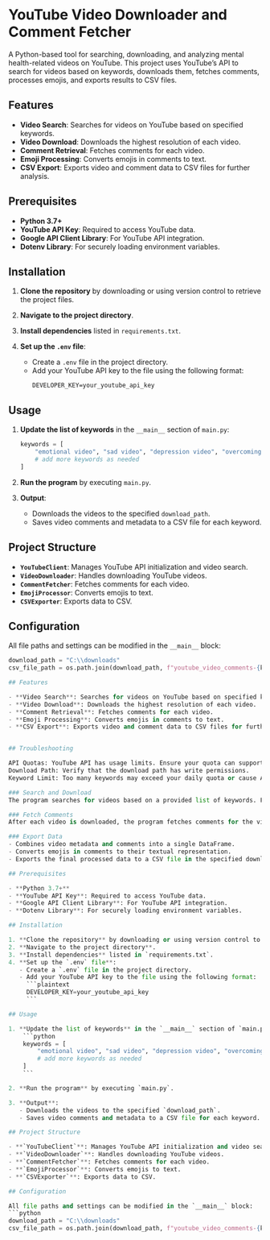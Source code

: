 # YouTube Video Downloader and Comment Fetcher

A Python-based tool for searching, downloading, and analyzing mental health-related videos on YouTube. This project uses YouTube’s API to search for videos based on keywords, downloads them, fetches comments, processes emojis, and exports results to CSV files.

## Features

- **Video Search**: Searches for videos on YouTube based on specified keywords.
- **Video Download**: Downloads the highest resolution of each video.
- **Comment Retrieval**: Fetches comments for each video.
- **Emoji Processing**: Converts emojis in comments to text.
- **CSV Export**: Exports video and comment data to CSV files for further analysis.

## Prerequisites

- **Python 3.7+**
- **YouTube API Key**: Required to access YouTube data.
- **Google API Client Library**: For YouTube API integration.
- **Dotenv Library**: For securely loading environment variables.

## Installation

1. **Clone the repository** by downloading or using version control to retrieve the project files.

2. **Navigate to the project directory**.

3. **Install dependencies** listed in `requirements.txt`.

4. **Set up the `.env` file**:
   - Create a `.env` file in the project directory.
   - Add your YouTube API key to the file using the following format:
     ```plaintext
     DEVELOPER_KEY=your_youtube_api_key
     ```

## Usage

1. **Update the list of keywords** in the `__main__` section of `main.py`:
    ```python
    keywords = [
        "emotional video", "sad video", "depression video", "overcoming loneliness",
        # add more keywords as needed
    ]
    ```

2. **Run the program** by executing `main.py`.

3. **Output**:
   - Downloads the videos to the specified `download_path`.
   - Saves video comments and metadata to a CSV file for each keyword.

## Project Structure

- **`YouTubeClient`**: Manages YouTube API initialization and video search.
- **`VideoDownloader`**: Handles downloading YouTube videos.
- **`CommentFetcher`**: Fetches comments for each video.
- **`EmojiProcessor`**: Converts emojis to text.
- **`CSVExporter`**: Exports data to CSV.

## Configuration

All file paths and settings can be modified in the `__main__` block:
```python
download_path = "C:\\downloads"
csv_file_path = os.path.join(download_path, f"youtube_video_comments-{keyword}.csv")

## Features

- **Video Search**: Searches for videos on YouTube based on specified keywords.
- **Video Download**: Downloads the highest resolution of each video.
- **Comment Retrieval**: Fetches comments for each video.
- **Emoji Processing**: Converts emojis in comments to text.
- **CSV Export**: Exports video and comment data to CSV files for further analysis.


## Troubleshooting

API Quotas: YouTube API has usage limits. Ensure your quota can support the number of searches and comment fetches.
Download Path: Verify that the download path has write permissions.
Keyword Limit: Too many keywords may exceed your daily quota or cause API call timeouts.

### Search and Download
The program searches for videos based on a provided list of keywords. For each keyword, it retrieves video details from YouTube and downloads the videos in the highest resolution available.

### Fetch Comments
After each video is downloaded, the program fetches comments for the video using the YouTube Data API. It gathers top comments based on a specified maximum number and includes additional details, such as like count.

### Export Data
- Combines video metadata and comments into a single DataFrame.
- Converts emojis in comments to their textual representation.
- Exports the final processed data to a CSV file in the specified download path, making it ready for further analysis.

## Prerequisites

- **Python 3.7+**
- **YouTube API Key**: Required to access YouTube data.
- **Google API Client Library**: For YouTube API integration.
- **Dotenv Library**: For securely loading environment variables.

## Installation

1. **Clone the repository** by downloading or using version control to retrieve the project files.
2. **Navigate to the project directory**.
3. **Install dependencies** listed in `requirements.txt`.
4. **Set up the `.env` file**:
   - Create a `.env` file in the project directory.
   - Add your YouTube API key to the file using the following format:
     ```plaintext
     DEVELOPER_KEY=your_youtube_api_key
     ```

## Usage

1. **Update the list of keywords** in the `__main__` section of `main.py`:
    ```python
    keywords = [
        "emotional video", "sad video", "depression video", "overcoming loneliness",
        # add more keywords as needed
    ]
    ```

2. **Run the program** by executing `main.py`.

3. **Output**:
   - Downloads the videos to the specified `download_path`.
   - Saves video comments and metadata to a CSV file for each keyword.

## Project Structure

- **`YouTubeClient`**: Manages YouTube API initialization and video search.
- **`VideoDownloader`**: Handles downloading YouTube videos.
- **`CommentFetcher`**: Fetches comments for each video.
- **`EmojiProcessor`**: Converts emojis to text.
- **`CSVExporter`**: Exports data to CSV.

## Configuration

All file paths and settings can be modified in the `__main__` block:
```python
download_path = "C:\\downloads"
csv_file_path = os.path.join(download_path, f"youtube_video_comments-{keyword}.csv")
